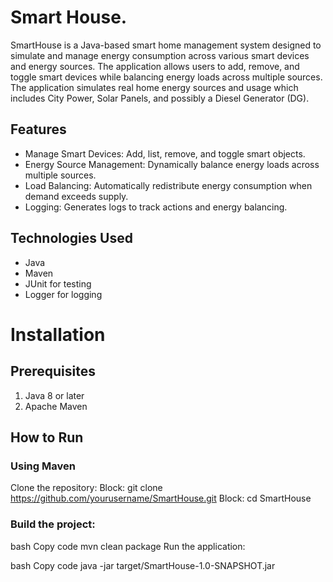 # Smart House.
SmartHouse is a Java-based smart home management system designed to simulate and manage energy consumption across various smart devices and energy sources. The application allows users to add, remove, and toggle smart devices while balancing energy loads across multiple sources. The application simulates real home energy sources and usage which includes City Power, Solar Panels, and possibly a Diesel Generator (DG). 
## Features
- Manage Smart Devices: Add, list, remove, and toggle smart objects.
- Energy Source Management: Dynamically balance energy loads across multiple sources.
- Load Balancing: Automatically redistribute energy consumption when demand exceeds supply.
- Logging: Generates logs to track actions and energy balancing.
## Technologies Used
- Java
- Maven
- JUnit for testing
- Logger for logging

# Installation
## Prerequisites
1. Java 8 or later
2. Apache Maven

## How to Run
### Using Maven
Clone the repository:
Block: git clone https://github.com/yourusername/SmartHouse.git
Block: cd SmartHouse

### Build the project:

bash
Copy code
mvn clean package
Run the application:

bash
Copy code
java -jar target/SmartHouse-1.0-SNAPSHOT.jar
